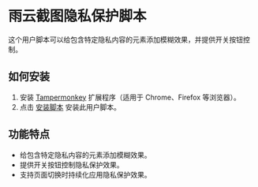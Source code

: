 # 雨云截图隐私保护脚本

这个用户脚本可以给包含特定隐私内容的元素添加模糊效果，并提供开关按钮控制。

## 如何安装

1. 安装 [Tampermonkey](https://www.tampermonkey.net/) 扩展程序（适用于 Chrome、Firefox 等浏览器）。
2. 点击 [安装脚本](https://github.com/rainyun-space/privacy-protection/raw/main/privacy-protection.user.js) 安装此用户脚本。

## 功能特点

- 给包含特定隐私内容的元素添加模糊效果。
- 提供开关按钮控制隐私保护效果。
- 支持页面切换时持续化应用隐私保护效果。
